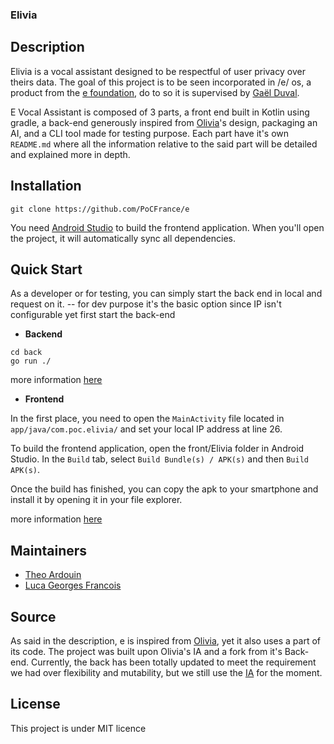 ### Elivia

## Description

Elivia is a vocal assistant designed to be respectful of user privacy over theirs data.
The goal of this project is to be seen incorporated in /e/ os, a product from the [e foundation](https://e.foundation/), do to so it is supervised by [Gaël Duval](https://fr.wikipedia.org/wiki/Ga%C3%ABl_Duval).

E Vocal Assistant is composed of 3 parts, a front end built in Kotlin using gradle, a back-end generously inspired from [Olivia](https://github.com/olivia-ai/olivia)'s design, packaging an AI, and a CLI tool made for testing purpose.
Each part have it's own `README.md` where all the information relative to the said part will be detailed and explained more in depth.

 ## Installation

```shell
git clone https://github.com/PoCFrance/e
```

You need [Android Studio](https://developer.android.com/studio) to build the frontend application. When you'll open the project, it will automatically sync all dependencies. 

## Quick Start

As a developer or for testing, you can simply start the back end in local and request on it.
-- for dev purpose it's the basic option since IP isn't configurable yet
first start the back-end

- **Backend**
```shell
cd back
go run ./
```
more information [here](https://github.com/PoCFrance/e/blob/master/back/README.md)

- **Frontend**

In the first place, you need to open the `MainActivity` file located in `app/java/com.poc.elivia/` and set your local IP address at line 26.

To build the frontend application, open the front/Elivia folder in Android Studio.
In the `Build` tab, select `Build Bundle(s) / APK(s)` and then `Build APK(s)`.

Once the build has finished, you can copy the apk to your smartphone and install it by opening it in your file explorer.

more information [here](https://github.com/PoCFrance/e/blob/master/front/README.md)

## Maintainers

* [Theo Ardouin](https://github.com/Qwexta)
* [Luca Georges Francois](https://github.com/PixelFault-tech)

## Source

As said in the description, e is inspired from [Olivia](https://github.com/olivia-ai/olivia), yet it also uses a part of its code.
The project was built upon Olivia's IA and a fork from it's Back-end. Currently, the back has been totally updated to meet the requirement we had over flexibility and mutability, but we still use the [IA]() for the moment.

## License

This project is under MIT licence
